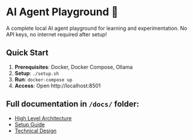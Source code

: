 # AI Agent Playground 🚀

A complete local AI agent playground for learning and experimentation. No API keys, no internet required after setup!

## Quick Start

1. **Prerequisites**: Docker, Docker Compose, Ollama
2. **Setup**: `./setup.sh`
3. **Run**: `docker-compose up`
4. **Access**: Open http://localhost:8501

## Full documentation in `/docs/` folder:
- [High Level Architecture](docs/HLA.md)
- [Setup Guide](docs/SETUP.md)
- [Technical Design](docs/HLD.md)